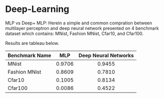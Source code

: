 # Deep-Learning

MLP vs Deep+ MLP: Herein a simple and common compration between multilayer perceptron and deep neural network presented on 4 benchmark dataset which contains: MNist, Fashion MNist, Cfar10, and Cfar100.

Results are tableau below.

| Benchmark Name | MLP| Deep Neural Networks |
| :---         |     :---:      |          :---: |
| MNist  | 0.9706     | 0.9455    |
|Fashion MNist     | 0.8609       | 0.7810    |
|Cfar10     | 0.1005       | 0.8134      |
|Cfar100     | 0.0086       | 0.4522      |
